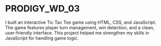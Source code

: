 # PRODIGY_WD_03
I built an interactive Tic Tac Toe game using HTML, CSS, and JavaScript. The game features player turn management, win detection, and a clean, user-friendly interface. This project helped me strengthen my skills in JavaScript for handling game logic.
